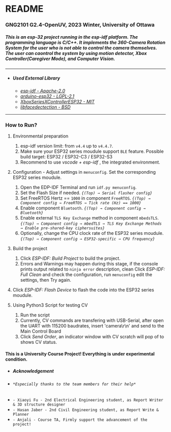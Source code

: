# README

### GNG2101 G2.4-OpenUV, 2023 Winter, University of Ottawa

##### *This is an esp-32 project running in the esp-idf platform. The programming language is C/C++. It implements the 360-Camera Rotation System for the user who is not able to control the camera themselves. The user can caontrol the system by using motion detector, Xbox Controller(Caregiver Mode), and Computer Vision.*

---

- ##### *Used External Library*
    - *[esp-idf - Apache-2.0](https://github.com/espressif/esp-idf)*
    - *[arduino-esp32 - LGPL-2.1](https://github.com/espressif/arduino-esp32)*
    - *[XboxSeriesXControllerESP32 - MIT](https://github.com/asukiaaa/arduino-XboxSeriesXControllerESP32)*
    - *[libfacedectection - BSD](https://github.com/ShiqiYu/libfacedetection)*

---

### How to Run?

1. Environmental preparation
    1. esp-idf version limit: from `v4.4` up to `v4.4.7`.
    2. Make sure your ESP32 series moudule support `BLE` feature. Possible build target: ESP32 / ESP32-C3 / ESP32-S3
    3. Recommend to use *vscode + esp-idf* , the integrated environment.

2. Configuration - Adjust settings in `menuconfig`.
Set the corresponding ESP32 series moudule.
    1. Open the EDP-IDF Terminal and run `idf.py menuconfig`.
    2. Set the Flash Size if needed. *`{(Top) → Serial flasher config}`*
    3. Set FreeRTOS Hertz == `1000` in component `FreeRTOS`. *`{(Top) → Component config → FreeRTOS → Tick rate (Hz) == 1000}`*
    4. Enable component `Bluetooth`. *`{(Top) → Component config → Bluetooth}`*
    5. Enable external `TLS Key Exchange`  method in component `mbedsTLS`. *`{(Top) → Component config → mbedTLS → TLS Key Exchange Methods → Enable pre-shared-key ciphersuites}`*
    6. Optionally, change the CPU clock rate of the ESP32 series moudule. *`{(Top) → Component config → ESP32-specific → CPU frequency}`*

3. Build the project
    1. Click *ESP-IDF: Build Project* to build the project.
    2. Errors and Warnings may happen during this stage, if the console prints output related to `ninja error` description, clean Click *ESP-IDF: Full Clean* and check the configuration, run `menuconfig` edit the settings, then Try again.
4. Click *ESP-IDF: Flash Device* to flash the code into the ESP32 series moudule.

5. Using Python3 Script for testing CV
    1. Run the script
    2. Currently, CV commands are transfering with USB-Serial, after open the UART with 115200 baudrates, insert 'camera\r\n' and send to the Main Control Board
    3. Click *Send Order*, an indicator window with CV scratch will pop of to shows CV status.



#### This is a University Course Project! Everything is under experimental condition.
- #####     *Acknowledgement*
- ###### `*Especially thanks to the team members for their help*`
- `- Xiaoyi Fu - 2nd Electrical Engineering student, as Report Writer & 3D structure designer`
- `- Hasan Jaber - 2nd Civil Engineering student, as Report Write & Planner`
- `- Anjali - Course TA, Firmly support the advancement of the project!`


    
